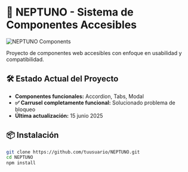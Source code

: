 # 🚀 NEPTUNO - Sistema de Componentes Accesibles

![NEPTUNO Components](demo-preview.png)

Proyecto de componentes web accesibles con enfoque en usabilidad y compatibilidad.

## 🛠 Estado Actual del Proyecto
- **Componentes funcionales:** Accordion, Tabs, Modal
- **✅ Carrusel completamente funcional:** Solucionado problema de bloqueo
- **Última actualización:** 15 junio 2025

## 📦 Instalación
```bash
git clone https://github.com/tuusuario/NEPTUNO.git
cd NEPTUNO
npm install